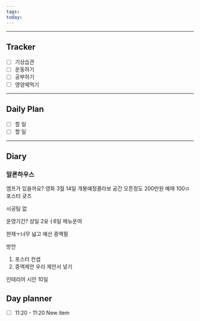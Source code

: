 ```yaml
---
tags: 
today:
---
```

---
## Tracker

- [ ] 기상습관
- [ ] 운동하기
- [ ] 공부하기
- [ ] 영양제먹기

---
## Daily Plan

- [ ] 할 일
- [ ] 할 일

---
## Diary

### 말론하우스
엠프가 있을까요?
영화 3월 14일 개봉예정콜라보 공간 오픈정도
200만원 예매 100ㅁ포스터 귯즈 

시공팀 없

운영기간?
샹일 2유ㅓ6일
메뉴운여

현재ㅜ너무 넓고
예산 증액필

방안
1. 포스터 컨셉
2. 증액제안 우리 제안서 넣기 

인테리어 시안 10일

## Day planner

- [ ] 11:20 - 11:20 New item